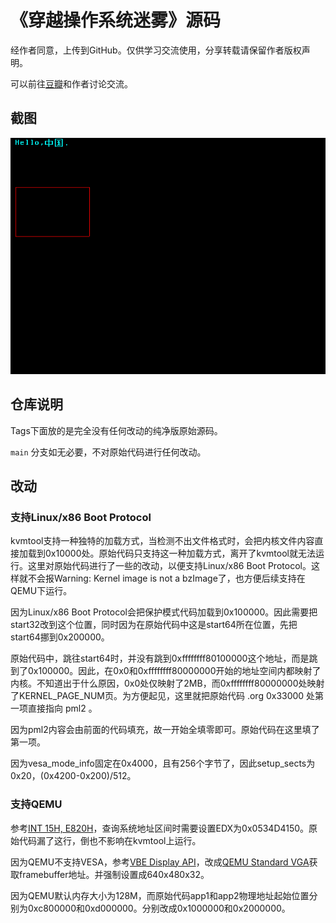 # 《穿越操作系统迷雾》源码

经作者同意，上传到GitHub。仅供学习交流使用，分享转载请保留作者版权声明。

可以前往[豆瓣](https://book.douban.com/subject/36560814/)和作者讨论交流。

## 截图

![screenshot](screenshot.png)

## 仓库说明

Tags下面放的是完全没有任何改动的纯净版原始源码。

`main` 分支如无必要，不对原始代码进行任何改动。

## 改动

### 支持Linux/x86 Boot Protocol

kvmtool支持一种独特的加载方式，当检测不出文件格式时，会把内核文件内容直接加载到0x10000处。原始代码只支持这一种加载方式，离开了kvmtool就无法运行。这里对原始代码进行了一些的改动，以便支持Linux/x86 Boot Protocol。这样就不会报Warning: Kernel image is not a bzImage了，也方便后续支持在QEMU下运行。

因为Linux/x86 Boot Protocol会把保护模式代码加载到0x100000。因此需要把start32改到这个位置，同时因为在原始代码中这是start64所在位置，先把start64挪到0x200000。

原始代码中，跳往start64时，并没有跳到0xffffffff80100000这个地址，而是跳到了0x100000。因此，在0x0和0xffffffff80000000开始的地址空间内都映射了内核。不知道出于什么原因，0x0处仅映射了2MB，而0xffffffff80000000处映射了KERNEL_PAGE_NUM页。为方便起见，这里就把原始代码 .org 0x33000 处第一项直接指向 pml2 。

因为pml2内容会由前面的代码填充，故一开始全填零即可。原始代码在这里填了第一项。

因为vesa_mode_info固定在0x4000，且有256个字节了，因此setup_sects为0x20，(0x4200-0x200)/512。

### 支持QEMU

参考[INT 15H, E820H](https://uefi.org/htmlspecs/ACPI_Spec_6_4_html/15_System_Address_Map_Interfaces/int-15h-e820h---query-system-address-map.html)，查询系统地址区间时需要设置EDX为0x0534D4150。原始代码漏了这行，倒也不影响在kvmtool上运行。

因为QEMU不支持VESA，参考[VBE Display API](http://cvs.savannah.nongnu.org/viewvc/*checkout*/vgabios/vgabios/vbe_display_api.txt?revision=1.14)，改成[QEMU Standard VGA](https://www.qemu.org/docs/master/specs/standard-vga.html)获取framebuffer地址。并强制设置成640x480x32。

因为QEMU默认内存大小为128M，而原始代码app1和app2物理地址起始位置分别为0xc800000和0xd000000。分别改成0x1000000和0x2000000。

